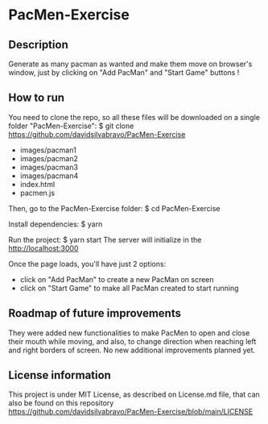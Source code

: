 # PacMen-Exercise
## Description
Generate as many pacman as wanted and make them move on browser's window, just by clicking on "Add PacMan" and "Start Game" buttons !

## How to run
You need to clone the repo, so all these files will be downloaded on a single folder "PacMen-Exercise":
$ git clone https://github.com/davidsilvabravo/PacMen-Exercise

- images/pacman1
- images/pacman2
- images/pacman3
- images/pacman4
- index.html
- pacmen.js

Then, go to the PacMen-Exercise folder:
$ cd PacMen-Exercise

Install dependencies:
$ yarn

Run the project:
$ yarn start
The server will initialize in the <http://localhost:3000>

Once the page loads, you'll have just 2 options:
- click on "Add PacMan" to create a new PacMan on screen
- click on "Start Game" to make all PacMan created to start running

## Roadmap of future improvements
They were added new functionalities to make PacMen to open and close their mouth while moving, and also, to change direction when reaching left and right borders of screen.
No new additional improvements planned yet.

## License information
This project is under MIT License, as described on License.md file, that can also be found on this repository
https://github.com/davidsilvabravo/PacMen-Exercise/blob/main/LICENSE
